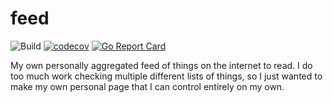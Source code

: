 # feed

![Build](https://github.com/abatilo/feed/workflows/Build/badge.svg)
[![codecov](https://codecov.io/gh/abatilo/feed/branch/main/graph/badge.svg)](https://codecov.io/gh/abatilo/feed)
[![Go Report Card](https://goreportcard.com/badge/github.com/abatilo/feed)](https://goreportcard.com/report/github.com/abatilo/feed)

My own personally aggregated feed of things on the internet to read. I do too
much work checking multiple different lists of things, so I just wanted to make
my own personal page that I can control entirely on my own.
